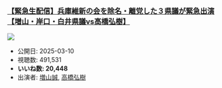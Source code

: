 ### [【緊急生配信】兵庫維新の会を除名・離党した３県議が緊急出演【増山・岸口・白井県議vs高橋弘樹】](https://www.youtube.com/watch?v=_Oje8CA9ZhU)
[![](https://img.youtube.com/vi/_Oje8CA9ZhU/sddefault.jpg)](https://www.youtube.com/watch?v=_Oje8CA9ZhU)
-   公開日: 2025-03-10
-   視聴数: 491,531
-   **いいね数: 20,448**
-   出演者: [増山誠](/rehacq_fan/people/増山誠 "wikilink"), [高橋弘樹](/rehacq_fan/people/高橋弘樹 "wikilink")
